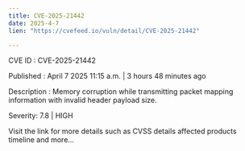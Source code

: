 ```yaml
---
title: CVE-2025-21442
date: 2025-4-7
lien: "https://cvefeed.io/vuln/detail/CVE-2025-21442"

---
```


CVE ID : CVE-2025-21442

Published :  April 7
2025
11:15 a.m. | 3 hours
48 minutes ago

Description : Memory corruption while transmitting packet mapping information with invalid header payload size.

Severity: 7.8 | HIGH

Visit the link for more details
such as CVSS details
affected products
timeline
and more...
